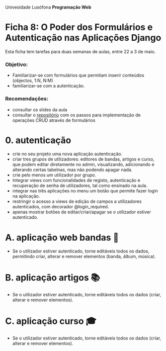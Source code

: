 Univesidade Lusófona
**Programação Web**

# Ficha 8: O Poder dos Formulários e Autenticação nas Aplicações Django

Esta ficha tem tarefas para duas semanas de aulas, entre 22 a 3 de maio.

### Objetivo:
* Familiarizar-se com formulários que permitam inserir conteúdos (objectos, 1:N, N:M)
* familiarizar-se com a autenticação.

### Recomendações:
* consultar os slides da aula
* consultar o [repositório](https://github.com/ULHT-PW/bibliotecalusofona/tree/main?tab=readme-ov-file#formul%C3%A1rio-de-cria%C3%A7%C3%A3o-de-novo-autor) com os passos para implementação de operações CRUD através de formulários

# 0. autenticação
* crie no seu projeto uma nova aplicação autenticação. 
* criar tres grupos de utilizadores: editores de bandas, artigos e curso, que podem editar diretamente no admin, visualizando, adicionando e alterando certas tabelnas, mas não podendo apagar nada.
* crie pelo menos um utilizador por grupo.
* Integrar views com funcionalidades de registo, autenticação e recuperação de senha de utilizadores, tal como ensinado na aula.
* integrar nas três aplicações no menu um botão que permite fazer login na aplicação.
* restringir o acesso a views de edição de campos a utilizadores autenticados, com decorador @login_required.
* apenas mostrar botões de editar/criar/apagar se o utilizador estiver autenticado.

# A. aplicação web bandas 🎸
* Se o utilizador estiver autenticado, torne editáveis todos os dados, permitindo criar, alterar e remover elementos (banda, álbum, música).

# B. aplicação artigos 📚
* Se o utilizador estiver autenticado, torne editáveis todos os dados (criar, alterar e remover elementos).

# C. aplicação curso 🎓
* Se o utilizador estiver autenticado, torne editáveis todos os dados (criar, alterar e remover elementos).





